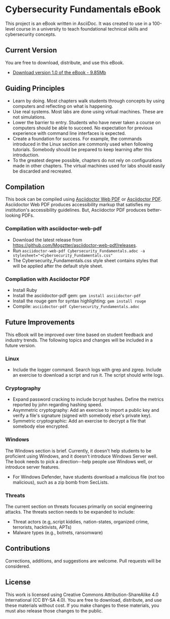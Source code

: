 # Cybersecurity Fundamentals eBook

This project is an eBook written in AsciiDoc. It was created to use in a 100-level course in a university to teach foundational technical skills and cybersecurity concepts. 

## Current Version

You are free to download, distribute, and use this eBook.

* [Download version 1.0 of the eBook - 9.85Mb](https://github.com/jimmarq/cyfunbook/releases/download/v1.0/Cybersecurity_Fundamentals-1.0.pdf)

## Guiding Principles

* Learn by doing. Most chapters walk students through concepts by using computers and reflecting on what is happening.
* Use real systems. Most labs are done using virtual machines. These are not simulations.
* Lower the barrier to entry. Students who have never taken a course on computers should be able to succeed. No expectation for previous experience with command line interfaces is expected.
* Create a foundation for success. For example, the commands introduced in the Linux section are commonly used when following tutorials. Somebody should be prepared to keep learning after this introduction.
* To the greatest degree possible, chapters do not rely on configurations made in other chapters. The virtual machines used for labs should easily be discarded and recreated.

## Compilation

This book can be compiled using [Asciidoctor Web PDF](https://github.com/Mogztter/asciidoctor-web-pdf) or [Asciidoctor PDF](https://docs.asciidoctor.org/pdf-converter/latest/install/). Asciidoctor Web PDF produces accessibility markup that satisfies my institution's accessibility guidelines. But, Asciidoctor PDF produces better-looking PDFs.

### Compilation with asciidoctor-web-pdf

* Download the latest release from https://github.com/Mogztter/asciidoctor-web-pdf/releases.
* Run ```asciidoctor-web-pdf Cybersecurity_Fundamentals.adoc -a stylesheet="+Cybersecurity_Fundamentals.css"```
* The Cybersecurity_Fundamentals.css style sheet contains styles that will be applied after the default style sheet.

### Compliation with Asciidoctor PDF

* Install Ruby
* Install the asciidoctor-pdf gem: ```gem install asciidoctor-pdf```
* Install the rouge gem for syntax highlighting: ```gem install rouge```
* Compile: ```asciidoctor-pdf Cybersecurity_Fundamentals.adoc```

## Future Improvements

This eBook will be improved over time based on student feedback and industry trends. The following topics and changes will be included in a future version.

### Linux

* Include the logger command. Search logs with grep and zgrep. Include an exercise to download a script and run it. The script should write logs.

### Cryptography

* Expand password cracking to include bcrypt hashes. Define the metrics reported by john regarding hashing speed.
* Asymmetric cryptography: Add an exercise to import a public key and verify a file's signature (signed with somebody else's private key).
* Symmetric cryptographic: Add an exercise to decrypt a file that somebody else encrypted.

### Windows

The Windows section is brief. Currently, it doesn't help students to be proficient using Windows, and it doesn't introduce Windows Server well. The book needs to pick a direction--help people use Windows well, or introduce server features.

* For Windows Defender, have students download a malicious file (not too malicious), such as a zip bomb from SecLists.

### Threats

The current section on threats focuses primarily on social engineering attacks. The threats section needs to be expanded to include:

* Threat actors (e.g,.script kiddies, nation-states, organized crime, terrorists, hacktivists, APTs)
* Malware types (e.g., botnets, ransomware)

## Contributions

Corrections, additions, and suggestions are welcome. Pull requests will be considered. 

## License

This work is licensed using Creative Commons Attribution-ShareAlike 4.0 International (CC BY-SA 4.0). You are free to download, distribute, and use these materials without cost. If you make changes to these materials, you must also release those changes to the public.
